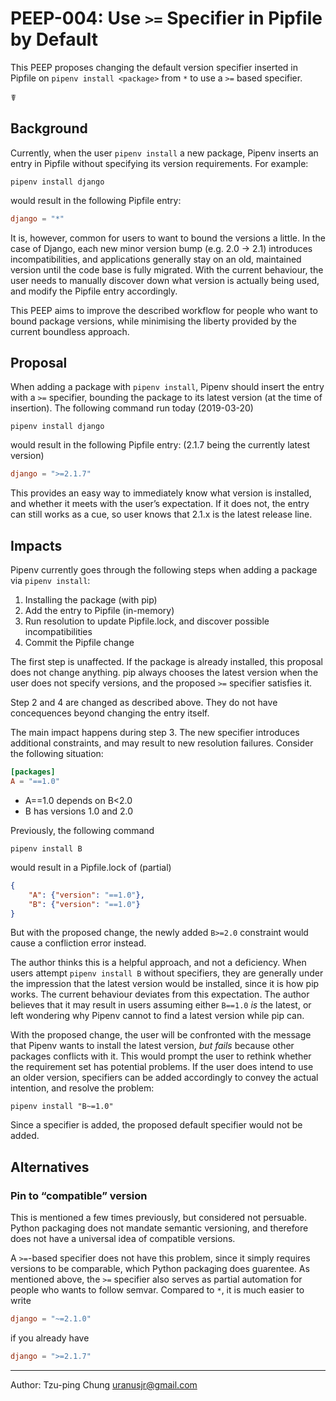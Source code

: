 # PEEP-004: Use `>=` Specifier in Pipfile by Default

This PEEP proposes changing the default version specifier inserted in Pipfile on `pipenv install <package>` from `*` to use a `>=` based specifier.

☤

## Background

Currently, when the user `pipenv install` a new package, Pipenv inserts an entry in Pipfile without specifying its version requirements. For example:

```
pipenv install django
```

would result in the following Pipfile entry:

```toml
django = "*"
```

It is, however, common for users to want to bound the versions a little. In the case of Django, each new minor version bump (e.g. 2.0 → 2.1) introduces incompatibilities, and applications generally stay on an old, maintained version until the code base is fully migrated. With the current behaviour, the user needs to manually discover down what version is actually being used, and modify the Pipfile entry accordingly.

This PEEP aims to improve the described workflow for people who want to bound package versions, while minimising the liberty provided by the current boundless approach.

## Proposal

When adding a package with `pipenv install`, Pipenv should insert the entry with a `>=` specifier, bounding the package to its latest version (at the time of insertion). The following command run today (2019-03-20)

```
pipenv install django
```

would result in the following Pipfile entry: (2.1.7 being the currently latest version)

```toml
django = ">=2.1.7"
```

This provides an easy way to immediately know what version is installed, and whether it meets with the user’s expectation. If it does not, the entry can still works as a cue, so user knows that 2.1.x is the latest release line.


## Impacts

Pipenv currently goes through the following steps when adding a package via `pipenv install`:

1. Installing the package (with pip)
2. Add the entry to Pipfile (in-memory)
3. Run resolution to update Pipfile.lock, and discover possible incompatibilities
4. Commit the Pipfile change

The first step is unaffected. If the package is already installed, this proposal does not change anything. pip always chooses the latest version when the user does not specify versions, and the proposed `>=` specifier satisfies it.

Step 2 and 4 are changed as described above. They do not have concequences beyond changing the entry itself.

The main impact happens during step 3. The new specifier introduces additional constraints, and may result to new resolution failures. Consider the following situation:

```toml
[packages]
A = "==1.0"
```

* A==1.0 depends on B<2.0
* B has versions 1.0 and 2.0

Previously, the following command

```
pipenv install B
```

would result in a Pipfile.lock of (partial)

```json
{
    "A": {"version": "==1.0"},
    "B": {"version": "==1.0"}
}
```

But with the proposed change, the newly added `B>=2.0` constraint would cause a confliction error instead.

The author thinks this is a helpful approach, and not a deficiency. When users attempt `pipenv install B` without specifiers, they are generally under the impression that the latest version would be installed, since it is how pip works. The current behaviour deviates from this expectation. The author believes that it may result in users assuming either `B==1.0` *is* the latest, or left wondering why Pipenv cannot to find a latest version while pip can.

With the proposed change, the user will be confronted with the message that Pipenv wants to install the latest version, *but fails* because other packages conflicts with it. This would prompt the user to rethink whether the requirement set has potential problems. If the user does intend to use an older version, specifiers can be added accordingly to convey the actual intention, and resolve the problem:

```
pipenv install "B~=1.0"
```

Since a specifier is added, the proposed default specifier would not be added.


## Alternatives

### Pin to “compatible” version

This is mentioned a few times previously, but considered not persuable. Python packaging does not mandate semantic versioning, and therefore does not have a universal idea of compatible versions.

A `>=`-based specifier does not have this problem, since it simply requires versions to be comparable, which Python packaging does guarentee. As mentioned above, the `>=` specifier also serves as partial automation for people who wants to follow semvar. Compared to `*`, it is much easier to write

```toml
django = "~=2.1.0"
``` 

if you already have

```toml
django = ">=2.1.7"
```


----

Author: Tzu-ping Chung <uranusjr@gmail.com>
